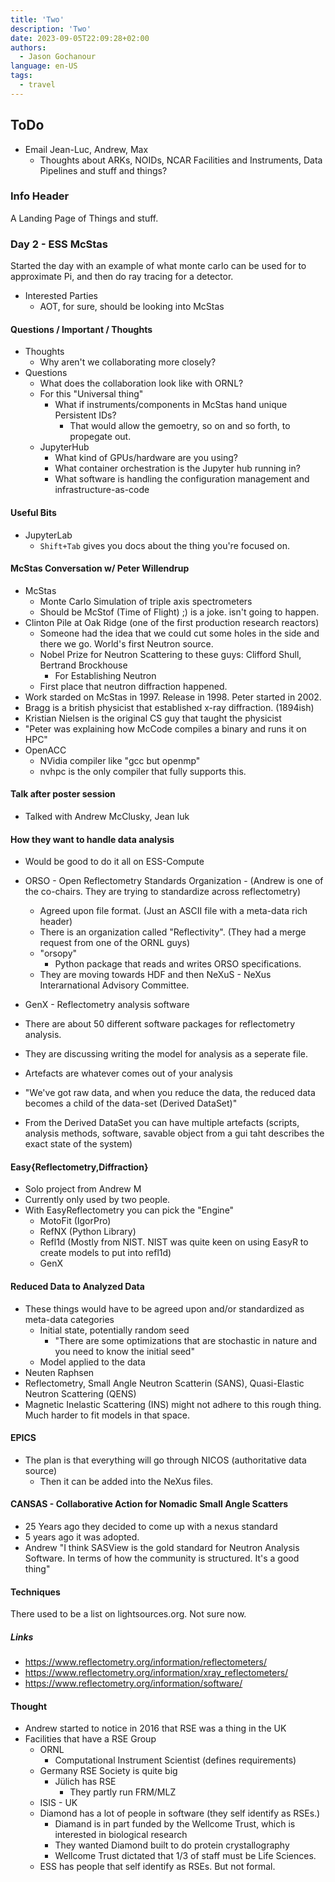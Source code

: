 ```yaml
---
title: 'Two'
description: 'Two'
date: 2023-09-05T22:09:28+02:00
authors:
  - Jason Gochanour
language: en-US
tags:
  - travel
---
```


## ToDo

- Email Jean-Luc, Andrew, Max
  - Thoughts about ARKs, NOIDs, NCAR Facilities and Instruments, Data Pipelines and stuff and things?

### Info Header

A Landing Page of Things and stuff.

### Day 2 - ESS McStas

Started the day with an example of what monte carlo can be used for to approximate Pi, and then do ray tracing for a detector.

- Interested Parties
  - AOT, for sure, should be looking into McStas

#### Questions / Important / Thoughts

- Thoughts
  - Why aren't we collaborating more closely?
- Questions
  - What does the collaboration look like with ORNL?
  - For this "Universal thing"
    - What if instruments/components in McStas hand unique Persistent IDs?
      - That would allow the gemoetry, so on and so forth, to propegate out.
  - JupyterHub
    - What kind of GPUs/hardware are you using?
    - What container orchestration is the Jupyter hub running in?
    - What software is handling the configuration management and infrastructure-as-code

#### Useful Bits

- JupyterLab
  - `Shift+Tab` gives you docs about the thing you're focused on.

#### McStas Conversation w/ Peter Willendrup

- McStas
  - Monte Carlo Simulation of triple axis spectrometers
  - Should be McStof (Time of Flight) ;) is a joke. isn't going to happen.
- Clinton Pile at Oak Ridge (one of the first production research reactors)
  - Someone had the idea that we could cut some holes in the side and there we go. World's first Neutron source.
  - Nobel Prize for Neutron Scattering to these guys: Clifford Shull, Bertrand Brockhouse
    - For Establishing Neutron
  - First place that neutron diffraction happened.
- Work starded on McStas in 1997. Release in 1998. Peter started in 2002.
- Bragg is a british physicist that established x-ray diffraction. (1894ish)
- Kristian Nielsen is the original CS guy that taught the physicist
- "Peter was explaining how McCode compiles a binary and runs it on HPC"
- OpenACC
  - NVidia compiler like "gcc but openmp"
  - nvhpc is the only compiler that fully supports this.

#### Talk after poster session

- Talked with Andrew McClusky, Jean luk

#### How they want to handle data analysis

- Would be good to do it all on ESS-Compute
- ORSO - Open Reflectometry Standards Organization - (Andrew is one of the co-chairs. They are trying to standardize across reflectometry)
  - Agreed upon file format. (Just an ASCII file with a meta-data rich header)
  - There is an organization called "Reflectivity".  (They had a merge request from one of the ORNL guys)
  - "orsopy"
    - Python package that reads and writes ORSO specifications.
  - They are moving towards HDF and then NeXuS - NeXus Interarnational Advisory Committee.
- GenX - Reflectometry analysis software
- There are about 50 different software packages for reflectometry analysis.
- They are discussing writing the model for analysis as a seperate file.

- Artefacts are whatever comes out of your analysis
- "We've got raw data, and when you reduce the data, the reduced data becomes a child of the data-set (Derived DataSet)"
- From the Derived DataSet you can have multiple artefacts (scripts, analysis methods, software, savable object from a gui taht describes the exact state of the system)

#### Easy{Reflectometry,Diffraction}

- Solo project from Andrew M
- Currently only used by two people.
- With EasyReflectometry you can pick the "Engine"
  - MotoFit (IgorPro)
  - RefNX (Python Library)
  - Refl1d (Mostly from NIST. NIST was quite keen on using EasyR to create models to put into refl1d)
  - GenX

#### Reduced Data to Analyzed Data

- These things would have to be agreed upon and/or standardized as meta-data categories
  - Initial state, potentially random seed
    - "There are some optimizations that are stochastic in nature and you need to know the initial seed"
  - Model applied to the data
- Neuten Raphsen
- Reflectometry, Small Angle Neutron Scatterin (SANS), Quasi-Elastic Neutron Scattering (QENS)
- Magnetic Inelastic Scattering (INS) might not adhere to this rough thing. Much harder to fit models in that space.

#### EPICS

- The plan is that everything will go through NICOS (authoritative data source)
  - Then it can be added into the NeXus files.

#### CANSAS - Collaborative Action for Nomadic Small Angle Scatters

- 25 Years ago they decided to come up with a nexus standard
- 5 years ago it was adopted.
- Andrew "I think SASView is the gold standard for Neutron Analysis Software. In terms of how the community is structured. It's a good thing"

#### Techniques

There used to be a list on lightsources.org. Not sure now.

##### Links

- <https://www.reflectometry.org/information/reflectometers/>
- <https://www.reflectometry.org/information/xray_reflectometers/>
- <https://www.reflectometry.org/information/software/>

#### Thought

- Andrew started to notice in 2016 that RSE was a thing in the UK
- Facilities that have a RSE Group
  - ORNL
    - Computational Instrument Scientist (defines requirements)
  - Germany RSE Society is quite big
    - Jülich has RSE
      - They partly run FRM/MLZ
  - ISIS - UK
  - Diamond has a lot of people in software (they self identify as RSEs.)
    - Diamand is in part funded by the Wellcome Trust, which is interested in biological research
    - They wanted Diamond built to do protein crystallography
    - Wellcome Trust dictated that 1/3 of staff must be Life Sciences.
  - ESS has people that self identify as RSEs. But not formal.
